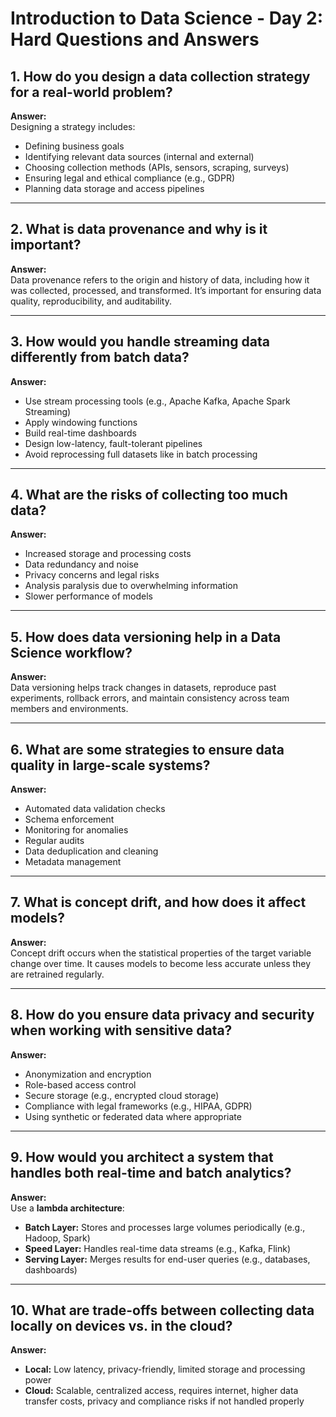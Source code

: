 # Introduction to Data Science - Day 2: Hard Questions and Answers

## 1. How do you design a data collection strategy for a real-world problem?
**Answer:**  
Designing a strategy includes:
- Defining business goals  
- Identifying relevant data sources (internal and external)  
- Choosing collection methods (APIs, sensors, scraping, surveys)  
- Ensuring legal and ethical compliance (e.g., GDPR)  
- Planning data storage and access pipelines

---

## 2. What is data provenance and why is it important?
**Answer:**  
Data provenance refers to the origin and history of data, including how it was collected, processed, and transformed. It’s important for ensuring data quality, reproducibility, and auditability.

---

## 3. How would you handle streaming data differently from batch data?
**Answer:**  
- Use stream processing tools (e.g., Apache Kafka, Apache Spark Streaming)  
- Apply windowing functions  
- Build real-time dashboards  
- Design low-latency, fault-tolerant pipelines  
- Avoid reprocessing full datasets like in batch processing

---

## 4. What are the risks of collecting too much data?
**Answer:**  
- Increased storage and processing costs  
- Data redundancy and noise  
- Privacy concerns and legal risks  
- Analysis paralysis due to overwhelming information  
- Slower performance of models

---

## 5. How does data versioning help in a Data Science workflow?
**Answer:**  
Data versioning helps track changes in datasets, reproduce past experiments, rollback errors, and maintain consistency across team members and environments.

---

## 6. What are some strategies to ensure data quality in large-scale systems?
**Answer:**  
- Automated data validation checks  
- Schema enforcement  
- Monitoring for anomalies  
- Regular audits  
- Data deduplication and cleaning  
- Metadata management

---

## 7. What is concept drift, and how does it affect models?
**Answer:**  
Concept drift occurs when the statistical properties of the target variable change over time. It causes models to become less accurate unless they are retrained regularly.

---

## 8. How do you ensure data privacy and security when working with sensitive data?
**Answer:**  
- Anonymization and encryption  
- Role-based access control  
- Secure storage (e.g., encrypted cloud storage)  
- Compliance with legal frameworks (e.g., HIPAA, GDPR)  
- Using synthetic or federated data where appropriate

---

## 9. How would you architect a system that handles both real-time and batch analytics?
**Answer:**  
Use a **lambda architecture**:
- **Batch Layer:** Stores and processes large volumes periodically (e.g., Hadoop, Spark)  
- **Speed Layer:** Handles real-time data streams (e.g., Kafka, Flink)  
- **Serving Layer:** Merges results for end-user queries (e.g., databases, dashboards)

---

## 10. What are trade-offs between collecting data locally on devices vs. in the cloud?
**Answer:**  
- **Local:** Low latency, privacy-friendly, limited storage and processing power  
- **Cloud:** Scalable, centralized access, requires internet, higher data transfer costs, privacy and compliance risks if not handled properly
